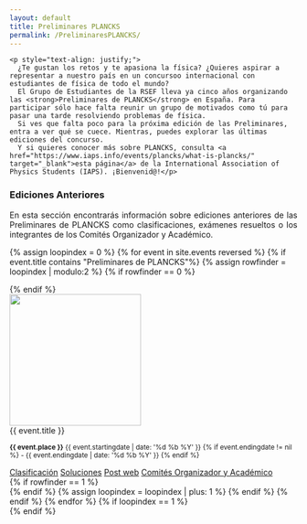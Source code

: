 ```yaml
---
layout: default
title: Preliminares PLANCKS
permalink: /PreliminaresPLANCKS/
---
```


<div class="container">


<!-- INTRODUCCIÓN -->
    <p style="text-align: justify;">
      ¿Te gustan los retos y te apasiona la física? ¿Quieres aspirar a representar a nuestro país en un concursoo internacional con estudiantes de física de todo el mundo?
      El Grupo de Estudiantes de la RSEF lleva ya cinco años organizando las <strong>Preliminares de PLANCKS</strong> en España. Para participar sólo hace falta reunir un grupo de motivados como tú para pasar una tarde resolviendo problemas de física.
      Si ves que falta poco para la próxima edición de las Preliminares, entra a ver qué se cuece. Mientras, puedes explorar las últimas ediciones del concurso.
      Y si quieres conocer más sobre PLANCKS, consulta <a href="https://www.iaps.info/events/plancks/what-is-plancks/" target="_blank">esta página</a> de la International Association of Physics Students (IAPS). ¡Bienvenid@!</p>


<!-- EDICIONES ANTERIORES -->
  <div class="section" id="ediciones-anteriores">
    <h3 id="EdicionesAnteriores">Ediciones Anteriores</h3>
    <p style="text-align: justify;">En esta sección encontrarás información sobre ediciones anteriores de las Preliminares de PLANCKS como clasificaciones, exámenes resueltos o los integrantes de los Comités Organizador y Académico.</p>
  </div>

  {% assign loopindex = 0 %}
  {% for event in site.events reversed %}
  {% if event.title contains "Preliminares de PLANCKS"%}
  {% assign rowfinder = loopindex | modulo:2 %}
  {% if rowfinder == 0 %}
    <div class="row">
  {% endif %}
    <div class="col s12 m6">
      <div class="card horizontal">
        <div class="card-image">
          <img style="height: 230px; object-fit: cover;" src="{{ event.cover }}">
        </div>
        <div class="card-content">
          <span class="card-title grey-text text-darken-4">{{ event.title }}</span>
          <p><small><b>{{ event.place }}</b> {{ event.startingdate | date: '%d %b %Y' }} {% if event.endingdate != nil %} - {{ event.endingdate | date: '%d %b %Y' }}                    {% endif %} </small></p>
        </div>
        <div class="card-action">
          <a href="{{ event.ranking }}" target="_blank">Clasificación</a>
          <a href="{{ event.exam }}" target="_blank">Soluciones</a>
          <a href="{{ event.url }}">Post web</a>
          <a href="{{ event.comm }}">Comités Organizador y Académico</a>
        </div>
      </div>
    </div>
  {% if rowfinder == 1 %}
    </div>
  {% endif %}
  {% assign loopindex = loopindex | plus: 1 %}
  {% endif %}
  {% endif %}
  {% endfor %}
  {% if loopindex == 1 %}
    </div>
  {% endif %}

</div>



<!-- TIMER SCRIPT -->
<script>
  // Set the date we're counting down to
  var countDownDate = new Date("Mar 3, 2023 17:00:00").getTime();

  // Update the count down every 1 second
  var x = setInterval(function() {

    // Get today's date and time
    var now = new Date().getTime();

    // Find the distance between now and the count down date
    var distance = countDownDate - now;

    // Time calculations for days, hours, minutes and seconds
    var days = Math.floor(distance / (1000 * 60 * 60 * 24));
    var hours = Math.floor((distance % (1000 * 60 * 60 * 24)) / (1000 * 60 * 60));
    var minutes = Math.floor((distance % (1000 * 60 * 60)) / (1000 * 60));
    var seconds = Math.floor((distance % (1000 * 60)) / 1000);

    // Output the result in an element with id="countdown"
    document.getElementById("countdown").innerHTML = days + "d " + hours + "h "
    + minutes + "m " + seconds + "s ";

    // If the count down is over, write some text
    if (distance < 0) {
      clearInterval(x);
      document.getElementById("countdown").innerHTML = "INSCRIPCIONES CERRADAS";
    }
  }, 1000);
</script>
